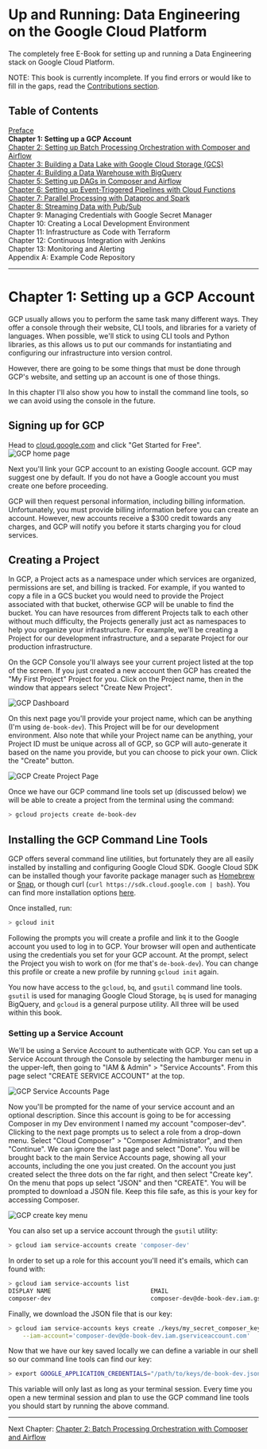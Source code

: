 # Up and Running: Data Engineering on the Google Cloud Platform
The completely free E-Book for setting up and running a Data Engineering stack on Google Cloud Platform.

NOTE: This book is currently incomplete. If you find errors or would like to fill in the gaps, read the [Contributions section](https://github.com/Nunie123/data_engineering_on_gcp_book#user-content-contributions).

## Table of Contents
[Preface](https://github.com/Nunie123/data_engineering_on_gcp_book) <br>
**Chapter 1: Setting up a GCP Account** <br>
[Chapter 2: Setting up Batch Processing Orchestration with Composer and Airflow](https://github.com/Nunie123/data_engineering_on_gcp_book/blob/master/ch_2_orchestration.md) <br>
[Chapter 3: Building a Data Lake with Google Cloud Storage (GCS)](https://github.com/Nunie123/data_engineering_on_gcp_book/blob/master/ch_3_data_lake.md) <br>
[Chapter 4: Building a Data Warehouse with BigQuery](https://github.com/Nunie123/data_engineering_on_gcp_book/blob/master/ch_4_data_warehouse.md) <br>
[Chapter 5: Setting up DAGs in Composer and Airflow](https://github.com/Nunie123/data_engineering_on_gcp_book/blob/master/ch_5_dags.md) <br>
[Chapter 6: Setting up Event-Triggered Pipelines with Cloud Functions](https://github.com/Nunie123/data_engineering_on_gcp_book/blob/master/ch_6_event_triggers.md) <br>
[Chapter 7: Parallel Processing with Dataproc and Spark](https://github.com/Nunie123/data_engineering_on_gcp_book/blob/master/ch_7_parallel_processing.md) <br>
[Chapter 8: Streaming Data with Pub/Sub](https://github.com/Nunie123/data_engineering_on_gcp_book/blob/master/ch_8_streaming.md) <br>
Chapter 9: Managing Credentials with Google Secret Manager <br>
Chapter 10: Creating a Local Development Environment <br>
Chapter 11: Infrastructure as Code with Terraform <br>
Chapter 12: Continuous Integration with Jenkins <br>
Chapter 13: Monitoring and Alerting <br>
Appendix A: Example Code Repository


---

# Chapter 1: Setting up a GCP Account

GCP usually allows you to perform the same task many different ways. They offer a console through their website, CLI tools, and libraries for a variety of languages. When possible, we'll stick to using CLI tools and Python libraries, as this allows us to put our commands for instantiating and configuring our infrastructure into version control.

However, there are going to be some things that must be done through GCP's website, and setting up an account is one of those things.

In this chapter I'll also show you how to install the command line tools, so we can avoid using the console in the future.

## Signing up for GCP
Head to [cloud.google.com](https://cloud.google.com/) and click "Get Started for Free". <br>
![GCP home page](images/gcp_home_page.png)

Next you'll link your GCP account to an existing Google account. GCP may suggest one by default. If you do not have a Google account you must create one before proceeding.

GCP will then request personal information, including billing information. Unfortunately, you must provide billing information before you can create an account. However, new accounts receive a $300 credit towards any charges, and GCP will notify you before it starts charging you for cloud services.

## Creating a Project

In GCP, a Project acts as a namespace under which services are organized, permissions are set, and billing is tracked. For example, if you wanted to copy a file in a GCS bucket you would need to provide the Project associated with that bucket, otherwise GCP will be unable to find the bucket. You can have resources from different Projects talk to each other without much difficulty, the Projects generally just act as namespaces to help you organize your infrastructure. For example, we'll be creating a Project for our development infrastructure, and a separate Project for our production infrastructure.

On the GCP Console you'll always see your current project listed at the top of the screen. If you just created a new account then GCP has created the "My First Project" Project for you. Click on the Project name, then in the window that appears select "Create New Project". 

![GCP Dashboard](images/gcp_dashboard.png)

On this next page you'll provide your project name, which can be anything (I'm using `de-book-dev`). This Project will be for our development environment. Also note that while your Project name can be anything, your Project ID must be unique across all of GCP, so GCP will auto-generate it based on the name you provide, but you can choose to pick your own. Click the "Create" button.

![GCP Create Project Page](images/gcp_create_project.png)

Once we have our GCP command line tools set up (discussed below) we will be able to create a project from the terminal using the command:
``` bash
> gcloud projects create de-book-dev
```

## Installing the GCP Command Line Tools

GCP offers several command line utilities, but fortunately they are all easily installed by installing and configuring Google Cloud SDK. Google Cloud SDK can be installed though your favorite package manager such as [Homebrew](https://formulae.brew.sh/cask/google-cloud-sdk) or [Snap](https://snapcraft.io/install/google-cloud-sdk/debian), or though curl (`curl https://sdk.cloud.google.com | bash`). You can find more installation options [here](https://cloud.google.com/sdk/docs/install).

Once installed, run:
``` bash
> gcloud init
```
Following the prompts you will create a profile and link it to the Google account you used to log in to GCP. Your browser will open and authenticate using the credentials you set for your GCP account. At the prompt, select the Project you wish to work on (for me that's `de-book-dev`). You can change this profile or create a new profile by running `gcloud init` again.

You now have access to the `gcloud`, `bq`, and `gsutil` command line tools. `gsutil` is used for managing Google Cloud Storage, `bq` is used for managing BigQuery, and `gcloud` is a general purpose utility. All three will be used within this book.

### Setting up a Service Account
We'll be using a Service Account to authenticate with GCP. You can set up a Service Account through the Console by selecting the hamburger menu in the upper-left, then going to "IAM & Admin" > "Service Accounts". From this page select "CREATE SERVICE ACCOUNT" at the top.

![GCP Service Accounts Page](images/gcp_service_accounts_page.png)

Now you'll be prompted for the name of your service account and an optional description. Since this account is going to be for accessing Composer in my Dev environment I named my account "composer-dev". Clicking to the next page prompts us to select a role from a drop-down menu. Select "Cloud Composer" > "Composer Administrator", and then "Continue". We can ignore the last page and select "Done". You will be brought back to the main Service Accounts page, showing all your accounts, including the one you just created. On the account you just created select the three dots on the far right, and then select "Create key". On the menu that pops up select "JSON" and then "CREATE". You will be prompted to download a JSON file. Keep this file safe, as this is your key for accessing Composer.

![GCP create key menu](images/gcp_create_key.png)

You can also set up a service account through the `gsutil` utility:
``` bash
> gcloud iam service-accounts create 'composer-dev'
```
In order to set up a role for this account you'll need it's emails, which can found with:
``` bash
> gcloud iam service-accounts list
DISPLAY NAME                            EMAIL                                               DISABLED
composer-dev                            composer-dev@de-book-dev.iam.gserviceaccount.com    False
```

Finally, we download the JSON file that is our key:
``` bash
> gcloud iam service-accounts keys create ./keys/my_secret_composer_key.json \
    --iam-account='composer-dev@de-book-dev.iam.gserviceaccount.com'
```

Now that we have our key saved locally we can define a variable in our shell so our command line tools can find our key:
``` bash
> export GOOGLE_APPLICATION_CREDENTIALS="/path/to/keys/de-book-dev.json"
```
This variable will only last as long as your terminal session. Every time you open a new terminal session and plan to use the GCP command line tools you should start by running the above command.

---

Next Chapter: [Chapter 2: Batch Processing Orchestration with Composer and Airflow](https://github.com/Nunie123/data_engineering_on_gcp_book/blob/master/ch_d_orchestration.md) <br>
